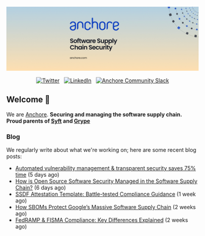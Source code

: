<p align="center">
  <a href="https://anchore.com" target="_blank"><img src="https://raw.githubusercontent.com/anchore/.github/main/.github/banner.jpg"></a>
</p>
<p align="center">
  &nbsp;<a href="https://twitter.com/anchore" target="_blank"><img alt="Twitter" src="https://img.shields.io/badge/Twitter-303030?style=for-the-badge&logo=x&logoColor=%23ffffff"></a>&nbsp;
  &nbsp;<a href="https://www.linkedin.com/company/anchore" target="_blank"><img alt="LinkedIn" src="https://img.shields.io/badge/LinkedIn-1667be?style=for-the-badge&logo=linkedin&logoColor=%23ffffff"></a>&nbsp;
  &nbsp;<a href="https://anchore.com/slack" target="_blank"><img alt="Anchore Community Slack" src="https://img.shields.io/badge/Slack-4A154B?style=for-the-badge&logo=slack&logoColor=white"></a>&nbsp;
</p>

## Welcome 👋

We are [Anchore](https://anchore.com/).
**Securing and managing the software supply chain. Proud parents of [Syft](https://github.com/anchore/syft) and [Grype](https://github.com/anchore/grype)**

### Blog 

We regularly write about what we're working on; here are some recent blog posts:


- [Automated vulnerability management &amp; transparent security saves 75% time](https://anchore.com/case-studies/dreamfactory-automates-vulnerability-management-transparent-security/) (5 days ago)
- [How is Open Source Software Security Managed in the Software Supply Chain?](https://anchore.com/blog/open-source-software-security-in-software-supply-chain/) (6 days ago)
- [SSDF Attestation Template: Battle-tested Compliance Guidance](https://anchore.com/blog/announcing-ssdf-attestation-template/) (1 week ago)
- [How SBOMs Protect Google’s Massive Software Supply Chain](https://anchore.com/webinars/how-sboms-protect-googles-massive-software-supply-chain/) (2 weeks ago)
- [FedRAMP &amp; FISMA Compliance: Key Differences Explained](https://anchore.com/blog/fedramp-vs-fisma/) (2 weeks ago)
